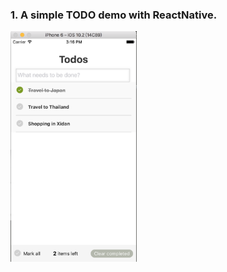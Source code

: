 ### 1. A simple TODO demo with ReactNative.
 <img src="https://github.com/yanpeiqiong7133/ReactNativeTodoApp/blob/master/src/images/todoApp.png" width="40%" height="40%" >
